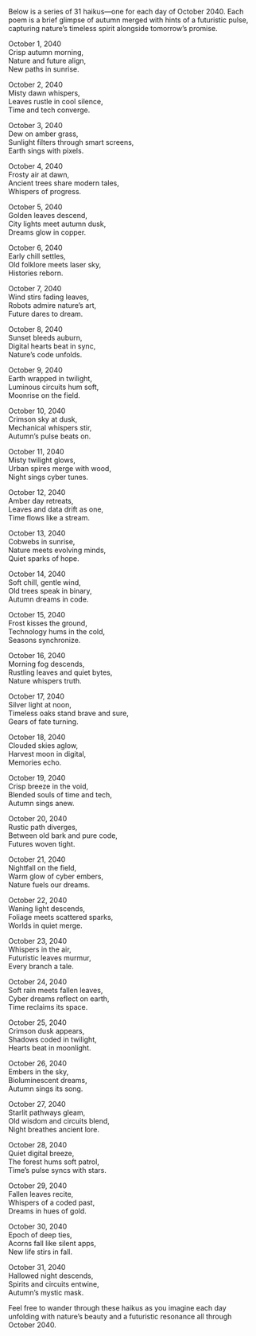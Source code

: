 Below is a series of 31 haikus—one for each day of October 2040. Each poem is a brief glimpse of autumn merged with hints of a futuristic pulse, capturing nature’s timeless spirit alongside tomorrow’s promise.

October 1, 2040  
Crisp autumn morning,  
Nature and future align,  
New paths in sunrise.

October 2, 2040  
Misty dawn whispers,  
Leaves rustle in cool silence,  
Time and tech converge.

October 3, 2040  
Dew on amber grass,  
Sunlight filters through smart screens,  
Earth sings with pixels.

October 4, 2040  
Frosty air at dawn,  
Ancient trees share modern tales,  
Whispers of progress.

October 5, 2040  
Golden leaves descend,  
City lights meet autumn dusk,  
Dreams glow in copper.

October 6, 2040  
Early chill settles,  
Old folklore meets laser sky,  
Histories reborn.

October 7, 2040  
Wind stirs fading leaves,  
Robots admire nature’s art,  
Future dares to dream.

October 8, 2040  
Sunset bleeds auburn,  
Digital hearts beat in sync,  
Nature’s code unfolds.

October 9, 2040  
Earth wrapped in twilight,  
Luminous circuits hum soft,  
Moonrise on the field.

October 10, 2040  
Crimson sky at dusk,  
Mechanical whispers stir,  
Autumn’s pulse beats on.

October 11, 2040  
Misty twilight glows,  
Urban spires merge with wood,  
Night sings cyber tunes.

October 12, 2040  
Amber day retreats,  
Leaves and data drift as one,  
Time flows like a stream.

October 13, 2040  
Cobwebs in sunrise,  
Nature meets evolving minds,  
Quiet sparks of hope.

October 14, 2040  
Soft chill, gentle wind,  
Old trees speak in binary,  
Autumn dreams in code.

October 15, 2040  
Frost kisses the ground,  
Technology hums in the cold,  
Seasons synchronize.

October 16, 2040  
Morning fog descends,  
Rustling leaves and quiet bytes,  
Nature whispers truth.

October 17, 2040  
Silver light at noon,  
Timeless oaks stand brave and sure,  
Gears of fate turning.

October 18, 2040  
Clouded skies aglow,  
Harvest moon in digital,  
Memories echo.

October 19, 2040  
Crisp breeze in the void,  
Blended souls of time and tech,  
Autumn sings anew.

October 20, 2040  
Rustic path diverges,  
Between old bark and pure code,  
Futures woven tight.

October 21, 2040  
Nightfall on the field,  
Warm glow of cyber embers,  
Nature fuels our dreams.

October 22, 2040  
Waning light descends,  
Foliage meets scattered sparks,  
Worlds in quiet merge.

October 23, 2040  
Whispers in the air,  
Futuristic leaves murmur,  
Every branch a tale.

October 24, 2040  
Soft rain meets fallen leaves,  
Cyber dreams reflect on earth,  
Time reclaims its space.

October 25, 2040  
Crimson dusk appears,  
Shadows coded in twilight,  
Hearts beat in moonlight.

October 26, 2040  
Embers in the sky,  
Bioluminescent dreams,  
Autumn sings its song.

October 27, 2040  
Starlit pathways gleam,  
Old wisdom and circuits blend,  
Night breathes ancient lore.

October 28, 2040  
Quiet digital breeze,  
The forest hums soft patrol,  
Time’s pulse syncs with stars.

October 29, 2040  
Fallen leaves recite,  
Whispers of a coded past,  
Dreams in hues of gold.

October 30, 2040  
Epoch of deep ties,  
Acorns fall like silent apps,  
New life stirs in fall.

October 31, 2040  
Hallowed night descends,  
Spirits and circuits entwine,  
Autumn’s mystic mask.

Feel free to wander through these haikus as you imagine each day unfolding with nature’s beauty and a futuristic resonance all through October 2040.
